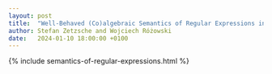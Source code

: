 ```yaml
---
layout: post
title:  "Well-Behaved (Co)algebraic Semantics of Regular Expressions in Dafny"
author: Stefan Zetzsche and Wojciech Różowski
date:   2024-01-10 18:00:00 +0100
---
```


{% include semantics-of-regular-expressions.html %}